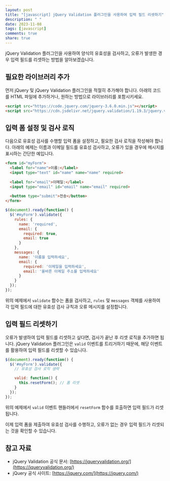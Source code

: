 ```yaml
---
layout: post
title: "[javascript] jQuery Validation 플러그인을 사용하여 입력 필드 리셋하기"
description: " "
date: 2023-11-08
tags: [javascript]
comments: true
share: true
---
```


jQuery Validation 플러그인을 사용하여 양식의 유효성을 검사하고, 오류가 발생한 경우 입력 필드를 리셋하는 방법을 알아보겠습니다.

## 필요한 라이브러리 추가

먼저 jQuery 및 jQuery Validation 플러그인을 적절히 추가해야 합니다. 아래의 코드를 HTML 파일에 추가하거나, 원하는 방법으로 라이브러리를 포함시키세요.

```html
<script src="https://code.jquery.com/jquery-3.6.0.min.js"></script>
<script src="https://cdn.jsdelivr.net/jquery.validation/1.19.3/jquery.validate.min.js"></script>
```

## 입력 폼 설정 및 검사 로직

다음으로 유효성 검사를 수행할 입력 폼을 설정하고, 필요한 검사 로직을 작성해야 합니다. 아래의 예제는 이름과 이메일 필드를 유효성 검사하고, 오류가 있을 경우에 메시지를 표시하는 간단한 예입니다.

```html
<form id="myForm">
  <label for="name">이름:</label>
  <input type="text" id="name" name="name" required>
  
  <label for="email">이메일:</label>
  <input type="email" id="email" name="email" required>
  
  <button type="submit">전송</button>
</form>
```

```javascript
$(document).ready(function() {
  $('#myForm').validate({
    rules: {
      name: 'required',
      email: {
        required: true,
        email: true
      }
    },
    messages: {
      name: '이름을 입력하세요',
      email: {
        required: '이메일을 입력하세요',
        email: '올바른 이메일 주소를 입력하세요'
      }
    }
  });
});
```

위의 예제에서 `validate` 함수는 폼을 검사하고, `rules` 및 `messages` 객체를 사용하여 각 입력 필드에 대한 유효성 검사 규칙과 오류 메시지를 설정합니다.

## 입력 필드 리셋하기

오류가 발생하여 입력 필드를 리셋하고 싶다면, 검사가 끝난 후 리셋 로직을 추가하면 됩니다. jQuery Validation 플러그인은 `valid` 이벤트를 트리거하기 때문에, 해당 이벤트를 활용하여 입력 필드를 리셋할 수 있습니다.

```javascript
$(document).ready(function() {
  $('#myForm').validate({
    // 유효성 검사 로직 생략

    valid: function() {
      this.resetForm(); // 폼 리셋
    }
  });
});
```

위의 예제에서 `valid` 이벤트 핸들러에서 `resetForm` 함수를 호출하면 입력 필드가 리셋됩니다.

이제 입력 폼을 제출하여 유효성 검사를 수행하고, 오류가 없는 경우 입력 필드가 리셋되는 것을 확인할 수 있습니다.

## 참고 자료

- jQuery Validation 공식 문서: [https://jqueryvalidation.org/](https://jqueryvalidation.org/)
- jQuery 공식 사이트: [https://jquery.com/](https://jquery.com/)